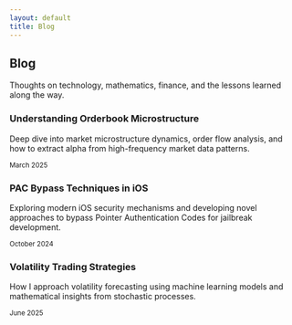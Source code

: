 ```yaml
---
layout: default
title: Blog
---
```


<section class="hero">
    <h1>Blog</h1>
    <p class="description">
        Thoughts on technology, mathematics, finance, and the lessons learned along the way.
    </p>
</section>

<section class="fade-in">
    <div class="grid">
        <div class="card">
            <h3>Understanding Orderbook Microstructure</h3>
            <p>Deep dive into market microstructure dynamics, order flow analysis, and how to extract alpha from high-frequency market data patterns.</p>
            <small style="color: var(--text-tertiary);">March 2025</small>
        </div>
        <div class="card">
            <h3>PAC Bypass Techniques in iOS</h3>
            <p>Exploring modern iOS security mechanisms and developing novel approaches to bypass Pointer Authentication Codes for jailbreak development.</p>
            <small style="color: var(--text-tertiary);">October 2024</small>
        </div>
        <div class="card">
            <h3>Volatility Trading Strategies</h3>
            <p>How I approach volatility forecasting using machine learning models and mathematical insights from stochastic processes.</p>
            <small style="color: var(--text-tertiary);">June 2025</small>
        </div>
    </div>
</section>
